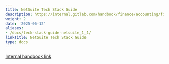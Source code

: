 ```yaml
---
title: NetSuite Tech Stack Guide
description: https://internal.gitlab.com/handbook/finance/accounting/finance-ops/tech-stack-guide-netsuite/
weight: 2
date: '2025-06-12'
aliases:
- /docs/teck-stack-guide-netsuite_1_1/
linkTitle: NetSuite Tech Stack Guide
type: docs
---
```


[Internal handbook link](https://internal.gitlab.com/handbook/finance/accounting/finance-ops/tech-stack-guide-netsuite/)
